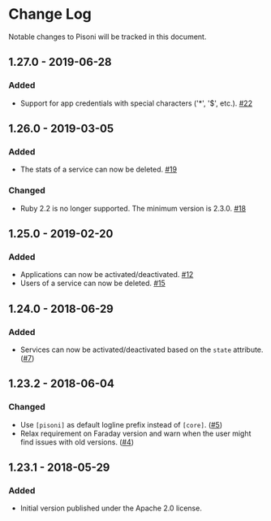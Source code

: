 # Change Log

Notable changes to Pisoni will be tracked in this document.

## 1.27.0 - 2019-06-28

### Added

- Support for app credentials with special characters ('*', '$', etc.). [#22](https://github.com/3scale/pisoni/pull/22)

## 1.26.0 - 2019-03-05

### Added

- The stats of a service can now be deleted. [#19](https://github.com/3scale/pisoni/pull/19)

### Changed

- Ruby 2.2 is no longer supported. The minimum version is 2.3.0. [#18](https://github.com/3scale/pisoni/pull/18)

## 1.25.0 - 2019-02-20

### Added

- Applications can now be activated/deactivated. [#12](https://github.com/3scale/pisoni/pull/12)
- Users of a service can now be deleted. [#15](https://github.com/3scale/pisoni/pull/15)

## 1.24.0 - 2018-06-29

### Added

- Services can now be activated/deactivated based on the `state` attribute.
  ([#7](https://github.com/3scale/pisoni/pull/7))

## 1.23.2 - 2018-06-04

### Changed

- Use `[pisoni]` as default logline prefix instead of `[core]`. ([#5](https://github.com/3scale/pisoni/pull/5))
- Relax requirement on Faraday version and warn when the user might find issues
  with old versions. ([#4](https://github.com/3scale/pisoni/pull/4))

## 1.23.1 - 2018-05-29

### Added

- Initial version published under the Apache 2.0 license.
